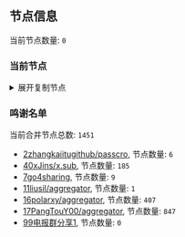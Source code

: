 
## 节点信息
当前节点数量: `0`
### 当前节点
<details>
  <summary>展开复制节点</summary>

    

</details>

### 鸣谢名单
当前合并节点总数: `1451`
- [2zhangkaiitugithub/passcro](https://github.com/zhangkaiitugithub/passcro), 节点数量: `6`
- [40xJins/x.sub](https://github.com/0xJins/x.sub), 节点数量: `185`
- [7go4sharing](https://github.com/go4sharing), 节点数量: `9`
- [11liusil/aggregator](https://github.com/liusil/aggregator), 节点数量: `1`
- [16polarxy/aggregator](https://github.com/polarxy/aggregator), 节点数量: `407`
- [17PangTouY00/aggregator](https://github.com/PangTouY00/aggregator), 节点数量: `847`
- [99电报群分享1](https://github.com/cdddbc/getAirport), 节点数量: `0`


